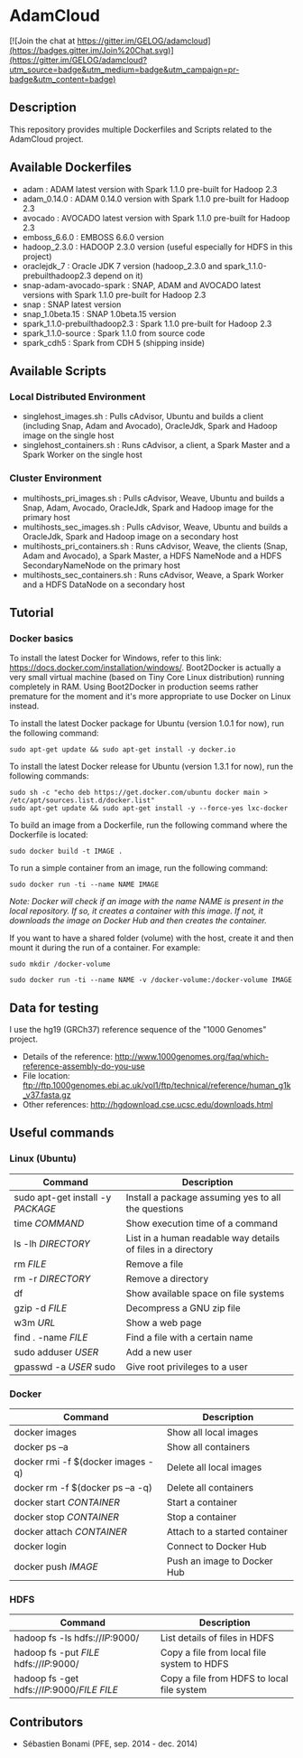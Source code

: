 AdamCloud
=========

[![Join the chat at https://gitter.im/GELOG/adamcloud](https://badges.gitter.im/Join%20Chat.svg)](https://gitter.im/GELOG/adamcloud?utm_source=badge&utm_medium=badge&utm_campaign=pr-badge&utm_content=badge)

## Description
This repository provides multiple Dockerfiles and Scripts related to the AdamCloud project.

## Available Dockerfiles
* adam : ADAM latest version with Spark 1.1.0 pre-built for Hadoop 2.3
* adam_0.14.0 : ADAM 0.14.0 version with Spark 1.1.0 pre-built for Hadoop 2.3
* avocado : AVOCADO latest version with Spark 1.1.0 pre-built for Hadoop 2.3
* emboss_6.6.0 : EMBOSS 6.6.0 version
* hadoop_2.3.0 : HADOOP 2.3.0 version (useful especially for HDFS in this project)
* oraclejdk_7 : Oracle JDK 7 version (hadoop_2.3.0 and spark_1.1.0-prebuilthadoop2.3 depend on it)
* snap-adam-avocado-spark : SNAP, ADAM and AVOCADO latest versions with Spark 1.1.0 pre-built for Hadoop 2.3
* snap : SNAP latest version
* snap_1.0beta.15 : SNAP 1.0beta.15 version
* spark_1.1.0-prebuilthadoop2.3 : Spark 1.1.0 pre-built for Hadoop 2.3
* spark_1.1.0-source : Spark 1.1.0 from source code
* spark_cdh5 : Spark from CDH 5 (shipping inside)

## Available Scripts
### Local Distributed Environment
* singlehost_images.sh : Pulls cAdvisor, Ubuntu and builds a client (including Snap, Adam and Avocado), OracleJdk, Spark and Hadoop image on the single host
* singlehost_containers.sh : Runs cAdvisor, a client, a Spark Master and a Spark Worker on the single host

### Cluster Environment
* multihosts_pri_images.sh : Pulls cAdvisor, Weave, Ubuntu and builds a Snap, Adam, Avocado, OracleJdk, Spark and Hadoop image for the primary host
* multihosts_sec_images.sh : Pulls cAdvisor, Weave, Ubuntu and builds a OracleJdk, Spark and Hadoop image on a secondary host
* multihosts_pri_containers.sh : Runs cAdvisor, Weave, the clients (Snap, Adam and Avocado), a Spark Master, a HDFS NameNode and a HDFS SecondaryNameNode on the primary host
* multihosts_sec_containers.sh : Runs cAdvisor, Weave, a Spark Worker and a HDFS DataNode on a secondary host

## Tutorial
### Docker basics
To install the latest Docker for Windows, refer to this link: https://docs.docker.com/installation/windows/. Boot2Docker is actually a very small virtual machine (based on Tiny Core Linux distribution) running completely in RAM. Using Boot2Docker in production seems rather premature for the moment and it's more appropriate to use Docker on Linux instead.

To install the latest Docker package for Ubuntu (version 1.0.1 for now), run the following command:
```
sudo apt-get update && sudo apt-get install -y docker.io
```

To install the latest Docker release for Ubuntu (version 1.3.1 for now), run the following commands:
```
sudo sh -c "echo deb https://get.docker.com/ubuntu docker main > /etc/apt/sources.list.d/docker.list"
sudo apt-get update && sudo apt-get install -y --force-yes lxc-docker
```

To build an image from a Dockerfile, run the following command where the Dockerfile is located:
```
sudo docker build -t IMAGE .
```

To run a simple container from an image, run the following command:
```
sudo docker run -ti --name NAME IMAGE
```
*Note: Docker will check if an image with the name NAME is present in the local repository. If so, it creates a container with this image. If not, it downloads the image on Docker Hub and then creates the container.*

If you want to have a shared folder (volume) with the host, create it and then mount it during the run of a container. For example:
```
sudo mkdir /docker-volume
```
```
sudo docker run -ti --name NAME -v /docker-volume:/docker-volume IMAGE
```

## Data for testing
I use the hg19 (GRCh37) reference sequence of the "1000 Genomes" project.
* Details of the reference: http://www.1000genomes.org/faq/which-reference-assembly-do-you-use
* File location: ftp://ftp.1000genomes.ebi.ac.uk/vol1/ftp/technical/reference/human_g1k_v37.fasta.gz
* Other references: http://hgdownload.cse.ucsc.edu/downloads.html

## Useful commands
### Linux (Ubuntu)
|Command|Description
|---|---
|sudo apt-get install -y *PACKAGE*|Install a package assuming yes to all the questions
|time *COMMAND*|Show execution time of a command
|ls -lh *DIRECTORY*|List in a human readable way details of files in a directory
|rm *FILE*|Remove a file
|rm -r *DIRECTORY*|Remove a directory
|df|Show available space on file systems
|gzip -d *FILE*|Decompress a GNU zip file
|w3m *URL*|Show a web page
|find . -name *FILE*|Find a file with a certain name
|sudo adduser *USER*|Add a new user
|gpasswd -a *USER* sudo|Give root privileges to a user

### Docker
|Command|Description
|---|---
|docker images|Show all local images
|docker ps –a|Show all containers
|docker rmi -f $(docker images -q)|Delete all local images
|docker rm -f $(docker ps –a -q)|Delete all containers
|docker start *CONTAINER*|Start a container
|docker stop *CONTAINER*|Stop a container
|docker attach *CONTAINER*|Attach to a started container
|docker login|Connect to Docker Hub
|docker push *IMAGE*|Push an image to Docker Hub

### HDFS
|Command|Description
|---|---
|hadoop fs -ls hdfs://*IP*:9000/|List details of files in HDFS
|hadoop fs -put *FILE* hdfs://*IP*:9000/|Copy a file from local file system to HDFS
|hadoop fs -get  hdfs://*IP*:9000/*FILE* *FILE*|Copy a file from HDFS to local file system

## Contributors
* Sébastien Bonami (PFE, sep. 2014 - dec. 2014)

